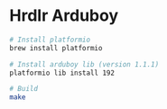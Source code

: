 # Hrdlr Arduboy

``` sh
# Install platformio
brew install platformio

# Install arduboy lib (version 1.1.1)
platformio lib install 192

# Build
make
```
